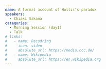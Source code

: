 ```yaml
---
name: A formal account of Hollis's paradox
speakers:
  - Chiaki Sakama
categories:
  - Morning Session (day1)
  - Talk
# links:
#   - name: Recodring
#     icon: video
#     absolute_url: https://media.ccc.de/
#   - name: Wikipedia
#     absolute_url: https://en.wikipedia.org
---
```


